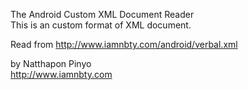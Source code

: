 The Android Custom XML Document Reader <br />
This is an custom format of XML document. <br />

Read from http://www.iamnbty.com/android/verbal.xml <br />

by Natthapon Pinyo <br />
http://www.iamnbty.com 